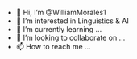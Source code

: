- 👋 Hi, I’m @WilliamMorales1
- 👀 I’m interested in Linguistics & AI
- 🌱 I’m currently learning ...
- 💞️ I’m looking to collaborate on ...
- 📫 How to reach me ...

<!---
WilliamMorales1/WilliamMorales1 is a ✨ special ✨ repository because its `README.md` (this file) appears on your GitHub profile.
You can click the Preview link to take a look at your changes.
--->
